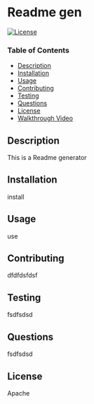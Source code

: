 # Readme gen

[![License](https://img.shields.io/badge/License-Apache%202.0-blue.svg)](https://opensource.org/licenses/Apache-2.0)

### Table of Contents

- [Description](#description)
- [Installation](#installation)
- [Usage](#usage)
- [Contributing](#contributing)
- [Testing](#testing)
- [Questions](#questions)
- [License](#license)
- [Walkthrough Video](#walkthrough)

## Description

This is a Readme generator

## Installation

install

## Usage

use

## Contributing

dfdfdsfdsf

## Testing

fsdfsdsd

## Questions

fsdfsdsd

## License

Apache

